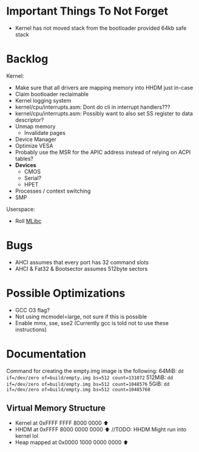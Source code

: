 # Important Things To Not Forget
- Kernel has not moved stack from the bootloader provided 64kb safe stack

# Backlog
Kernel:
  - Make sure that all drivers are mapping memory into HHDM just in-case
  - Claim bootloader reclaimable
  - Kernel logging system
  - kernel/cpu/interrupts.asm: Dont do cli in interrupt handlers???
  - kernel/cpu/interrupts.asm: Possibly want to also set SS register to data descriptor?
  - Unmap memory
    - Invalidate pages
  - Device Manager
  - Optimize VESA
  - Probably use the MSR for the APIC address instead of relying on ACPI tables?
  - **Devices**
    - CMOS
    - Serial?
    - HPET
  - Processes / context switching
  - SMP

Userspace:
  - Roll [MLibc](https://github.com/managarm/mlibc)

# Bugs
- AHCI assumes that every port has 32 command slots
- AHCI & Fat32 & Bootsector assumes 512byte sectors

# Possible Optimizations
- GCC O3 flag?
- Not using mcmodel=large, not sure if this is possible
- Enable mmx, sse, sse2 (Currently gcc is told not to use these instructions)

# Documentation
Command for creating the empty.img image is the following:
64MiB: `dd if=/dev/zero of=build/empty.img bs=512 count=131072`
512MiB: `dd if=/dev/zero of=build/empty.img bs=512 count=1048576`
5GiB: `dd if=/dev/zero of=build/empty.img bs=512 count=10485760`

## Virtual Memory Structure
- Kernel at                 0xFFFF FFFF 8000 0000 ⬆️
- HHDM at                   0xFFFF 8000 0000 0000 ⬆️ //TODO: HHDM Might run into kernel lol
- Heap mapped at            0x0000 1000 0000 0000 ⬆️